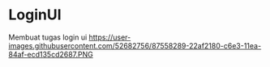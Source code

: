 # LoginUI
Membuat tugas login ui
https://user-images.githubusercontent.com/52682756/87558289-22af2180-c6e3-11ea-84af-ecd135cd2687.PNG
